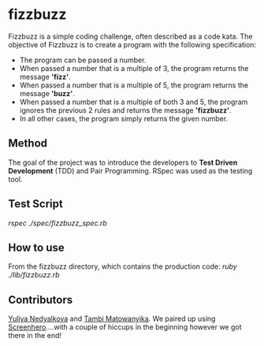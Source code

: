 # fizzbuzz

Fizzbuzz is a simple coding challenge, often described as a code kata. The objective of Fizzbuzz is to create a program with the following specification:

* The program can be passed a number.
* When passed a number that is a multiple of 3, the program returns the message **'fizz'**.
* When passed a number that is a multiple of 5, the program returns the message **'buzz'**.
* When passed a number that is a multiple of both 3 and 5, the program ignores the previous 2 rules and returns the message **'fizzbuzz'**.
* In all other cases, the program simply returns the given number.

## Method

The goal of the project was to introduce the developers to **Test Driven Development** (TDD) and Pair Programming. RSpec was used as the testing tool.

## Test Script

*rspec ./spec/fizzbuzz_spec.rb*

## How to use

From the fizzbuzz directory, which contains the production code:
*ruby ./lib/fizzbuzz.rb*

## Contributors

[Yuliya Nedyalkova](https://github.com/meta-morpho-sys) and [Tambi Matowanyika](https://github.com/Tambi-Mat). We paired up using [Screenhero](https://screenhero.com/)....with a couple of hiccups in the beginning however we got there in the end!
